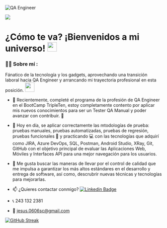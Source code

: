 ![QA Engineer](https://github.com/user-attachments/assets/c8e3f329-6de4-4340-9964-5ca4bee4d517)

[![](https://img.shields.io/badge/LinkedIn-0077B5?style=for-the-badge&logo=linkedin&logoColor=white)](https://www.linkedin.com/in/jesusosacortes06/)

<h1>
  ¿Cómo te va? ¡Bienvenidos a mi universo!
  <img decoding="async" src="https://media.giphy.com/media/hvRJCLFzcasrR4ia7z/giphy.gif" width="30px"/>
</h1>

### :man_technologist: Sobre mí :
 
Fánatico de la tecnología y los gadgets, aprovechando una transición laboral hacia QA Engineer y arrancando mi trayectoria profesional en esta posición. <img decoding="async" src="https://media.giphy.com/media/WUlplcMpOCEmTGBtBW/giphy.gif" width="30">

* :telescope: Recientemente, completé el programa de la profesión de QA Engineer en el BootCamp TripleTen, estoy completamente contento por aplicar mis nuevos conocimientos para ser un Tester QA Manual y poder avanzar con contribuir. :muscle:

* :seedling: Hoy en día, se aplicar correctamente las mtodologías de prueba: pruebas manuales, pruebas automatizadas, pruebas de regresión, pruebas funcionales :blue_book: y practicando :computer: con las tecnologías que adquirí como JIRA, Azure DevOps, SQL, Postman, Android Studio, XRay, Git, GitHub con el objetivo principal de evaluar las Aplicaciones Web, Móviles y Interfaces API para una mejor navegación para los usuarios.

* :heartbeat: Me gusta buscar las maneras de llevar por el control de calidad que me impulsa a garantizar los más altos estándares en el desarrollo y entrega de software, así como, descrubrir nuevas técnicas y tecnologías para mejorarlas.

* :mailbox: ¿Quieres contactar conmigo? [![Linkedin Badge](https://img.shields.io/badge/-Jesús-blue?style=flat&logo=Linkedin&logoColor=white)](https://www.linkedin.com/in/jesusosacortes06/)

* 📞 243 132 2381

* 📧 jesus.0606sc@gmail.com





[![GitHub Streak](http://github-readme-streak-stats.herokuapp.com?user=noelianav91&theme=dark&background=000000)](https://git.io/streak-stats)
